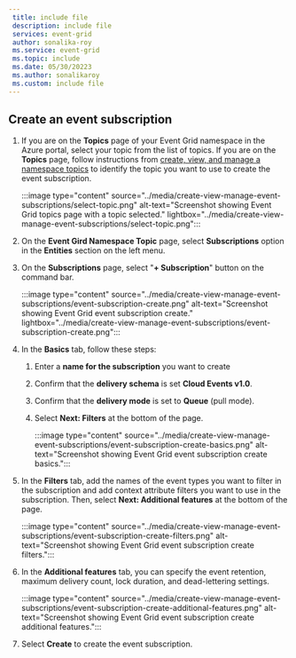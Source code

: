 ```yaml
---
 title: include file
 description: include file
 services: event-grid
 author: sonalika-roy
 ms.service: event-grid
 ms.topic: include
 ms.date: 05/30/20223
 ms.author: sonalikaroy
 ms.custom: include file
---
```


## Create an event subscription

1. If you are on the **Topics** page of your Event Grid namespace in the Azure portal, select your topic from the list of topics. If you are on the **Topics** page, follow instructions from [create, view, and manage a namespace topics](../create-view-manage-namespace-topics.md) to identify the topic you want to use to create the event subscription.

    :::image type="content" source="../media/create-view-manage-event-subscriptions/select-topic.png" alt-text="Screenshot showing Event Grid topics page with a topic selected." lightbox="../media/create-view-manage-event-subscriptions/select-topic.png":::
1. On the **Event Gird Namespace Topic** page, select **Subscriptions** option in the **Entities** section on the left menu.
1. On the **Subscriptions** page, select "**+ Subscription**" button on the command bar.

    :::image type="content" source="../media/create-view-manage-event-subscriptions/event-subscription-create.png" alt-text="Screenshot showing Event Grid event subscription create." lightbox="../media/create-view-manage-event-subscriptions/event-subscription-create.png":::
4. In the **Basics** tab, follow these steps:
    1. Enter a **name for the subscription** you want to create
    1. Confirm that the **delivery schema** is set **Cloud Events v1.0**.
    1. Confirm that the **delivery mode** is set to **Queue** (pull mode).
    1. Select **Next: Filters** at the bottom of the page.

        :::image type="content" source="../media/create-view-manage-event-subscriptions/event-subscription-create-basics.png" alt-text="Screenshot showing Event Grid event subscription create basics.":::
5. In the **Filters** tab, add the names of the event types you want to filter in the subscription and add context attribute filters you want to use in the subscription. Then, select **Next: Additional features** at the bottom of the page.

    :::image type="content" source="../media/create-view-manage-event-subscriptions/event-subscription-create-filters.png" alt-text="Screenshot showing Event Grid event subscription create filters.":::
6. In the **Additional features** tab, you can specify the event retention, maximum delivery count, lock duration, and dead-lettering settings. 

    :::image type="content" source="../media/create-view-manage-event-subscriptions/event-subscription-create-additional-features.png" alt-text="Screenshot showing Event Grid event subscription create additional features.":::
7. Select **Create** to create the event subscription. 
